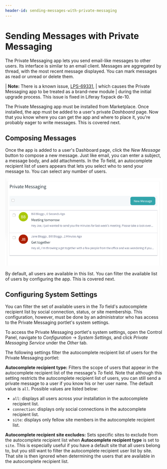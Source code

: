 ```yaml
---
header-id: sending-messages-with-private-messaging
---
```


# Sending Messages with Private Messaging

The Private Messaging app lets you send email-like messages to other users. Its
interface is similar to an email client. Messages are aggregated by thread, with
the most recent message displayed. You can mark messages as read or unread or
delete them.

| **Note:** There is a known issue, [LPS-69331](https://issues.liferay.com/browse/LPS-69331),
| which causes the Private Messaging app to be treated as a brand-new module
| during the initial upgrade process. This issue is fixed in Liferay fixpack de-10.

The Private Messaging app must be installed from Marketplace. Once installed,
the app must be added to a user's private *Dashboard* page. Now that you know
where you can get the app and where to place it, you're probably eager to write
messages. This is covered next.

## Composing Messages

Once the app is added to a user's Dashboard page, click the *New Message* 
button to compose a new message. Just like email, you can enter a subject, 
a message body, and add attachments. In the *To* field, an autocomplete
recipient list of users appears that lets you select who to send your message
to. You can select any number of users.

![Figure 1: The Private Messaging Interface functions just like an email client for use within a Portal instance.](../../../images-dxp/private-messages-inbox.png)

By default, all users are available in this list. You can filter the available
list of users by configuring the app. This is covered next.

## Configuring System Settings

You can filter the set of available users in the *To* field's autocomplete
recipient list by social connection, status, or site membership. This
configuration, however, must be done by an administrator who has access to the
Private Messaging portlet's system settings.

To access the Private Messaging portlet's system settings, open the Control 
Panel, navigate to *Configuration* &rarr; *System Settings*, and click 
*Private Messaging Service* under the *Other* tab.

The following settings filter the autocomplete recipient list of users for the
Private Messaging portlet:

**Autocomplete recipient type:** Filters the scope of users that appear in the 
autocomplete recipient list of the message's *To* field. Note that although this 
setting restricts the autocomplete recipient list of users, you can still send a 
private message to a user if you know his or her user name. The default value is
`all`.  Possible values are listed below:

- `all`: displays all users across your installation in the autocomplete
  recipient list.
- `connection`: displays only social connections in the autocomplete recipient 
  list.
- `site`: displays only fellow site members in the autocomplete recipient list.

**Autocomplete recipient site excludes:** Sets specific sites to exclude from
the autocomplete recipient list when **Autocomplete recipient type** is set to
`site`. This is especially useful if you have a default site that all users
belong to, but you still want to filter the autocomplete recipient user list 
by site. That site is then ignored when determining the users that are available
in the autocomplete recipient list.
